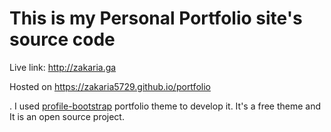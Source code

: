 # This is my Personal Portfolio site's source code

Live link: http://zakaria.ga

Hosted on https://zakaria5729.github.io/portfolio

.
I used [profile-bootstrap](https://github.com/technext/profile-bootstrap) portfolio theme to develop it. It's a free theme and It is an open source project.

